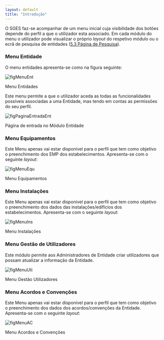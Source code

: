 ```yaml
---
layout: default
title: "Introdução"
---
```


<p id="home"></p>

O SGES faz-se acompanhar de um menu inicial cuja visibilidade dos botões depende do perfil a que o utilizador esta associado.
Em cada módulo do menu o utilizador pode visualizar o próprio *layout* do respetivo módulo ou o ecrã de pesquisa de entidades ([5.3 Página de Pesquisa](#pgina-de-pesquisa)).

### Menu Entidade

O menu entidades apresenta-se como na figura seguinte:

![figMenuEnt](img/pages/menu1.jpg)

<p class="caption" id="figMenuEnt">Menu Entidades</p>

Este menu permite a que o utilizador aceda as todas as funcionalidades possíveis associadas a uma Entidade, mas tendo em contas as permissões do seu perfil.

![figPaginaEntradaEnt](img/pages/5_1_5.jpg)

<p class="caption" id="figPaginaEntradaEnt"> Página de entrada no Módulo Entidade </p>

### Menu Equipamentos
Este Menu apenas vai estar disponível para o perfil que tem como objetivo o preenchimento dos EMP dos estabelecimentos. Apresenta-se com o seguinte *layout*:

![figMenuEqu](img/pages/menu2.jpg)

<p class="caption" id="figMenuEqu">Menu Equipamentos</p>

### Menu Instalações
Este Menu apenas vai estar disponível para o perfil que tem como objetivo o preenchimento dos dados das instalações/edifícios dos estabelecimentos. Apresenta-se com o seguinte *layout*:

![figMenuIns](img/pages/menu3.jpg)

<p class="caption" id="figMenuIns">Menu Instalações</p>

### Menu Gestão de Utilizadores
Este módulo permite aos Administradores de Entidade criar utilizadores que possam atualizar a informação da Entidade.

![figMenuUti](img/pages/menu4.jpg)

<p class="caption" id="figMenuUti">Menu Gestão Utilizadores</p>

### Menu Acordos e Convenções
Este Menu apenas vai estar disponível para o perfil que tem como objetivo o preenchimento dos dados dos acordos/convenções da Entidade. Apresenta-se com o seguinte *layout*:

![figMenuAC](img/pages/menu5.jpg)

<p class="caption" id="figMenuAC">Menu Acordos e Convenções</p>
